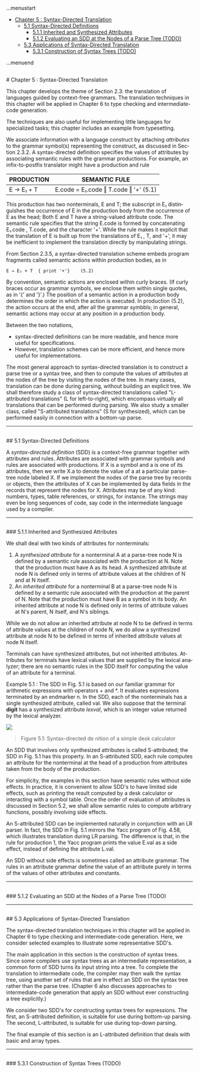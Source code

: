 ...menustart

 - [Chapter 5 : Syntax-Directed Translation](#540b35b48067336ac81ed72b19b2d25d)
	 - [5.1 Syntax-Directed Definitions](#c17f9eaa10ce812de9972d19e5f8c9d6)
		 - [5.1.1 Inherited and Synthesized Attributes](#04ebabaa61165c801fcaf1d9edb7eb0e)
		 - [5.1.2 Evaluating an SDD at the Nodes of a Parse Tree  (TODO)](#6a8f31023d1957d6a63144698dc91303)
	 - [5.3 Applications of Syntax-Directed Translation](#b0f40c652517be0bfddc1eec315f7fc6)
		 - [5.3.1 Construction of Syntax Trees  (TODO)](#e3e96ea672ac084ac9f816eef5a05639)

...menuend



<h2 id="540b35b48067336ac81ed72b19b2d25d"></h2>
# Chapter 5 : Syntax-Directed Translation

This chapter develops the theme of Section 2.3: the translation of languages guided by context-free grammars. The translation techniques in this chapter will be applied in Chapter 6 to type checking and intermediate-code generation.

The techniques are also useful for implementing little languages for specialized tasks; this chapter includes an example from typesetting.

We associate information with a language construct by attaching *attributes* to the grammar symbol(s) representing the construct, as discussed in Sec­ tion 2.3.2. A syntax-directed definition specifies the values of attributes by associating semantic rules with the grammar productions. For example, an infix-to-postfix translator might have a production and rule 

 PRODUCTION | SEMANTIC FULE
 --- | ---
E → E₁ + T  |  E.code = E₁.code ‖ T.code ‖ '+'   (5.1)

This production has two nonterminals, E and T; the subscript in E₁ distin­guishes the occurrence of E in the production body from the occurrence of E as the head; Both E and T have a string-valued attribute code. The semantic rule specifies that the string E.code is formed by concatenating E₁.code , T.code, and the character '+'. While the rule makes it explicit that the translation of E is built up from the translations of E₁ , T, and '+', it may be inefficient to implement the translation directly by manipulating strings.

From Section 2.3.5, a syntax-directed translation scheme embeds program fragments called semantic actions within production bodies, as in

```
E → E₁ + T 	{ print '+'} 	(5.2)
```

By convention, semantic actions are enclosed within curly braces. (If curly braces occur as grammar symbols, we enclose them within single quotes, as in '{' and '}'.)  The position of a semantic action in a production body determines the order in which the action is executed. In production (5.2), the action occurs at the end, after all the grammar symbbls; in general, semantic actions may occur at any position in a production body.


Between the two notations, 

 - syntax-directed definitions can be more readable, and hence more useful for specifications. 
 - However, translation schemes can be more efficient, and hence more useful for implementations. 

The most general approach to syntax-directed translation is to construct a parse tree or a syntax tree, and then to compute the values of attributes at the nodes of the tree by visiting the nodes of the tree. In many cases, translation can be done during parsing, without building an explicit tree. We shall therefore study a class of syntax-directed translations called "L-attributed translations" (L for left-to-right), which encompass virtually all translations that can be performed during parsing. We also study a smaller class, called "S-attributed translations" (S for synthesized), which can be performed easily in connection with a bottom-up parse.

---

<h2 id="c17f9eaa10ce812de9972d19e5f8c9d6"></h2>
## 5.1 Syntax-Directed Definitions

A *syntax-directed definition* (SDD) is a context-free grammar together with attributes and rules. Attributes are associated with grammar symbols and rules are associated with productions. If X is a symbol and a is one of its attributes, then we write X.a to denote the value of a at a particular parse-tree node labeled X. If we implement the nodes of the parse tree by records or objects, then the attributes of X can be implemented by data fields in the records that represent the nodes for X. Attributes may be of any kind: numbers, types, table references, or strings, for instance. The strings may even be long sequences of code, say code in the intermediate language used by a compiler.

---

<h2 id="04ebabaa61165c801fcaf1d9edb7eb0e"></h2>
### 5.1.1 Inherited and Synthesized Attributes

We shall deal with two kinds of attributes for nonterminals:

 1. A *synthesized attribute* for a nonterminal A at a parse-tree node N is defined by a semantic rule associated with the production at N. Note that the production must have A as its head. A synthesized attribute at node N is defined only in terms of attribute values at the children of N and at N itself.
 2. An *inherited attribute* for a nonterminal B at a parse-tree node N is defined by a semantic rule associated with the production at the parent of N. Note that the production must have B as a symbol in its body. An inherited attribute at node N is defined only in terms of attribute values at N's parent, N itself, and N's siblings.

While we do not allow an inherited attribute at node N to be defined in terms of attribute values at the children of node N, we do allow a synthesized attribute at node N to be defined in terms of inherited attribute values at node N itself.

Terminals can have synthesized attributes, but not inherited attributes. At­tributes for terminals have lexical values that are supplied by the lexical ana­lyzer; there are no semantic rules in the SDD itself for computing the value of an attribute for a terminal.

Example 5.1 : The SDD in Fig. 5.1 is based on our familiar grammar for arithmetic expressions with operators + and \*. It evaluates expressions termi­nated by an endmarker n. In the SDD, each of the nonterminals has a single synthesized attribute, called val. We also suppose that the terminal **digit** has a synthesized attribute *lexval*, which is an integer value returned by the lexical analyzer.

![](https://raw.githubusercontent.com/mebusy/notes/master/imgs/Compiler_F5.1.png)

> Figure 5.1: Syntax-directed de nition of a simple desk calculator


An SDD that involves only synthesized attributes is called S-attributed; the SDD in Fig. 5.1 has this property. In an S-attributed SDD, each rule computes an attribute for the nonterminal at the head of a production from attributes taken from the body of the production.

For simplicity, the examples in this section have semantic rules without side effects. In practice, it is convenient to allow SDD's to have limited side effects, such as printing the result computed by a desk calculator or interacting with a symbol table. Once the order of evaluation of attributes is discussed in Section 5.2, we shall allow semantic rules to compute arbitrary functions, possibly involving side effects.

An S-attributed SDD can be implemented naturally in conjunction with an LR parser. In fact, the SDD in Fig. 5.1 mirrors the Yacc program of Fig. 4.58, which illustrates translation during LR parsing. The difference is that, in the rule for production 1, the Yacc program prints the value E.val as a side effect, instead of defining the attribute L.val.

An SDD without side effects is sometimes called an attribute grammar. The rules in an attribute grammar define the value of an attribute purely in terms of the values of other attributes and constants.

---

<h2 id="6a8f31023d1957d6a63144698dc91303"></h2>
### 5.1.2 Evaluating an SDD at the Nodes of a Parse Tree  (TODO)

---

<h2 id="b0f40c652517be0bfddc1eec315f7fc6"></h2>
## 5.3 Applications of Syntax-Directed Translation

The syntax-directed translation techniques in this chapter will be applied in Chapter 6 to type checking and intermediate-code generation. Here, we consider selected examples to illustrate some representative SDD's.

The main application in this section is the construction of syntax trees. Since some compilers use syntax trees as an intermediate representation, a common form of SDD turns its input string into a tree. To complete the translation to intermediate code, the compiler may then walk the syntax tree, using another set of rules that are in effect an SDD on the syntax tree rather than the parse tree. (Chapter 6 also discusses approaches to intermediate-code generation that apply an SDD without ever constructing a tree explicitly.) 

We consider two SDD's for constructing syntax trees for expressions. The first, an S-attributed definition, is suitable for use during bottom-up parsing. The second, L-attributed, is suitable for use during top-down parsing.

The final example of this section is an L-attributed definition that deals with basic and array types.


---

<h2 id="e3e96ea672ac084ac9f816eef5a05639"></h2>
### 5.3.1 Construction of Syntax Trees  (TODO)












